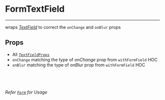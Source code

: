 # FormTextField

---

wraps [_TextField_](https://mui.com/components/text-fields/) to correct the `onChange` and `onBlur` props

## Props

- All [_`TextFieldProps`_](https://mui.com/api/text-field/#props)
- `onChange` matching the type of _onChange_ prop from `withFormField` HOC
- `onBlur` matching the type of _onBlur_ prop from `withFormField` HOC

## &nbsp;

_Refer [`Form`](../form) for Usage_
